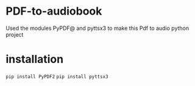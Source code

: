 # PDF-to-audiobook
Used the modules PyPDF@ and pyttsx3 to make this Pdf to audio python project

# installation
`pip install PyPDF2`
`pip install pyttsx3`

